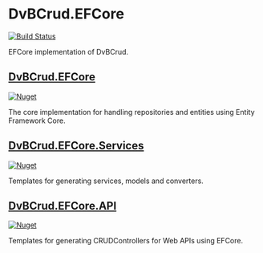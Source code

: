 # DvBCrud.EFCore
[![Build Status](https://travis-ci.com/Dekamik/DvBCrud.EFCore.svg?branch=master)](https://travis-ci.com/Dekamik/DvBCrud.EFCore)

EFCore implementation of DvBCrud.

## [DvBCrud.EFCore](DvBCrud.EFCore)
[![Nuget](https://img.shields.io/nuget/v/DvBCrud.EFCore?label=DvBCrud.EFCore)](https://www.nuget.org/packages/DvBCrud.EFCore/)

The core implementation for handling repositories and entities using Entity Framework Core.

## [DvBCrud.EFCore.Services](DvBCrud.EFCore.Services)
[![Nuget](https://img.shields.io/nuget/v/DvBCrud.EFCore.Services?label=DvBCrud.EFCore.Services)](https://www.nuget.org/packages/DvBCrud.EFCore.Services/)

Templates for generating services, models and converters.

## [DvBCrud.EFCore.API](DvBCrud.EFCore.API)
[![Nuget](https://img.shields.io/nuget/v/DvBCrud.EFCore.API?label=DvBCrud.EFCore.API)](https://www.nuget.org/packages/DvBCrud.EFCore.API/)

Templates for generating CRUDControllers for Web APIs using EFCore.
